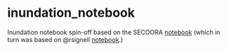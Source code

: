 # inundation_notebook

Inundation notebook spin-off based on the SECOORA
[notebook](https://raw.githubusercontent.com/ioos/secoora/master/notebooks/timeSeries/ssh/00-inundation_secoora.ipynb)
(which in turn was based on @rsignell [notebook](http://nbviewer.ipython.org/github/ioos/system-test/blob/master/Theme_2_Extreme_Events/Scenario_2B/ModelDataCompare_Inundation/Water_Level_Signell.ipynb).)
